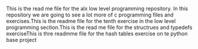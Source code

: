 This is the read me file for the alx low level programming repository. In this repository we are going to see a lot more of c programming files and exercises.This is the readme file for the tenth exercise in the low level programming section.This is the read me file for the structrues and typedefs exerciseThis is thre readmme file for the hash tables exercise on te python base project